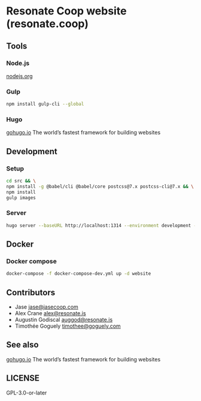 # Resonate Coop website (resonate.coop)

## Tools

### Node.js

[nodejs.org](https://nodejs.org)

### Gulp

```sh
npm install gulp-cli --global
```

### Hugo

[gohugo.io](https://gohugo.io) The world’s fastest framework for building websites

## Development

### Setup

```sh
cd src && \
npm install -g @babel/cli @babel/core postcss@7.x postcss-cli@7.x && \
npm install
gulp images
```

### Server

```sh
hugo server --baseURL http://localhost:1314 --environment development --port 1314
```

## Docker

### Docker compose

```sh
docker-compose -f docker-compose-dev.yml up -d website
```

## Contributors

- Jase <jase@jasecoop.com>
- Alex Crane <alex@resonate.is>
- Augustin Godiscal <auggod@resonate.is>
- Timothée Goguely <timothee@goguely.com>

## See also

[gohugo.io](https://gohugo.io) The world’s fastest framework for building websites

## LICENSE

GPL-3.0-or-later
